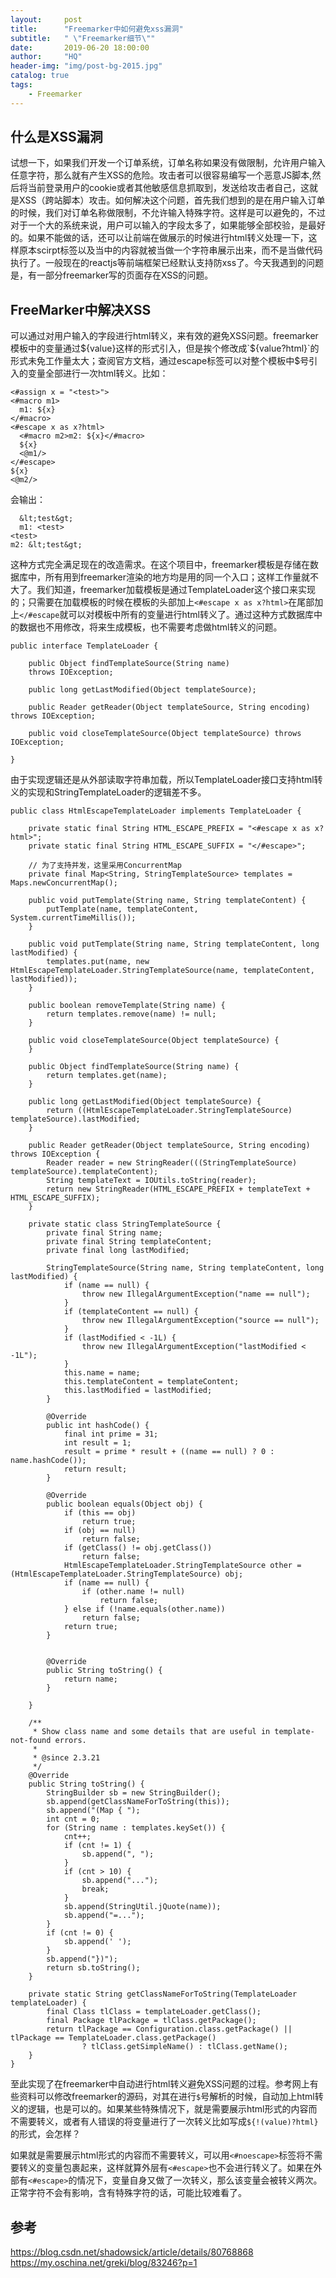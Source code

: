 ```yaml
---
layout:     post
title:      "Freemarker中如何避免xss漏洞"
subtitle:   " \"Freemarker细节\""
date:       2019-06-20 18:00:00
author:     "HQ"
header-img: "img/post-bg-2015.jpg"
catalog: true
tags:
    - Freemarker
---
```


## 什么是XSS漏洞
试想一下，如果我们开发一个订单系统，订单名称如果没有做限制，允许用户输入任意字符，那么就有产生XSS的危险。攻击者可以很容易编写一个恶意JS脚本,然后将当前登录用户的cookie或者其他敏感信息抓取到，发送给攻击者自己，这就是XSS（跨站脚本）攻击。如何解决这个问题，首先我们想到的是在用户输入订单的时候，我们对订单名称做限制，不允许输入特殊字符。这样是可以避免的，不过对于一个大的系统来说，用户可以输入的字段太多了，如果能够全部校验，是最好的。如果不能做的话，还可以让前端在做展示的时候进行html转义处理一下，这样原本scirpt标签以及当中的内容就被当做一个字符串展示出来，而不是当做代码执行了。一般现在的reactjs等前端框架已经默认支持防xss了。今天我遇到的问题是，有一部分freemarker写的页面存在XSS的问题。

## FreeMarker中解决XSS
可以通过对用户输入的字段进行html转义，来有效的避免XSS问题。freemarker模板中的变量通过${value}这样的形式引入，但是挨个修改成`${value?html}`的形式未免工作量太大；查阅官方文档，通过escape标签可以对整个模板中$号引入的变量全部进行一次html转义。比如：
```
<#assign x = "<test>">
<#macro m1>
  m1: ${x}
</#macro>
<#escape x as x?html>
  <#macro m2>m2: ${x}</#macro>
  ${x}
  <@m1/>
</#escape>
${x}
<@m2/>
```
会输出：
```
  &lt;test&gt;
  m1: <test>
<test>
m2: &lt;test&gt;
```

这种方式完全满足现在的改造需求。在这个项目中，freemarker模板是存储在数据库中，所有用到freemarker渲染的地方均是用的同一个入口；这样工作量就不大了。我们知道，freemarker加载模板是通过TemplateLoader这个接口来实现的；只需要在加载模板的时候在模板的头部加上`<#escape x as x?html>`在尾部加上`</#escape`就可以对模板中所有的变量进行html转义了。通过这种方式数据库中的数据也不用修改，将来生成模板，也不需要考虑做html转义的问题。

```
public interface TemplateLoader {
	
    public Object findTemplateSource(String name)
    throws IOException;

    public long getLastModified(Object templateSource);
  
    public Reader getReader(Object templateSource, String encoding) throws IOException;
 
    public void closeTemplateSource(Object templateSource) throws IOException;
    
}
```
由于实现逻辑还是从外部读取字符串加载，所以TemplateLoader接口支持html转义的实现和StringTemplateLoader的逻辑差不多。

```
public class HtmlEscapeTemplateLoader implements TemplateLoader {

    private static final String HTML_ESCAPE_PREFIX = "<#escape x as x?html>";
    private static final String HTML_ESCAPE_SUFFIX = "</#escape>";

    // 为了支持并发，这里采用ConcurrentMap
    private final Map<String, StringTemplateSource> templates = Maps.newConcurrentMap();

    public void putTemplate(String name, String templateContent) {
        putTemplate(name, templateContent, System.currentTimeMillis());
    }

    public void putTemplate(String name, String templateContent, long lastModified) {
        templates.put(name, new HtmlEscapeTemplateLoader.StringTemplateSource(name, templateContent, lastModified));
    }

    public boolean removeTemplate(String name) {
        return templates.remove(name) != null;
    }

    public void closeTemplateSource(Object templateSource) {
    }

    public Object findTemplateSource(String name) {
        return templates.get(name);
    }

    public long getLastModified(Object templateSource) {
        return ((HtmlEscapeTemplateLoader.StringTemplateSource) templateSource).lastModified;
    }

    public Reader getReader(Object templateSource, String encoding) throws IOException {
        Reader reader = new StringReader(((StringTemplateSource) templateSource).templateContent);
        String templateText = IOUtils.toString(reader);
        return new StringReader(HTML_ESCAPE_PREFIX + templateText + HTML_ESCAPE_SUFFIX);
    }

    private static class StringTemplateSource {
        private final String name;
        private final String templateContent;
        private final long lastModified;

        StringTemplateSource(String name, String templateContent, long lastModified) {
            if (name == null) {
                throw new IllegalArgumentException("name == null");
            }
            if (templateContent == null) {
                throw new IllegalArgumentException("source == null");
            }
            if (lastModified < -1L) {
                throw new IllegalArgumentException("lastModified < -1L");
            }
            this.name = name;
            this.templateContent = templateContent;
            this.lastModified = lastModified;
        }

        @Override
        public int hashCode() {
            final int prime = 31;
            int result = 1;
            result = prime * result + ((name == null) ? 0 : name.hashCode());
            return result;
        }

        @Override
        public boolean equals(Object obj) {
            if (this == obj)
                return true;
            if (obj == null)
                return false;
            if (getClass() != obj.getClass())
                return false;
            HtmlEscapeTemplateLoader.StringTemplateSource other = (HtmlEscapeTemplateLoader.StringTemplateSource) obj;
            if (name == null) {
                if (other.name != null)
                    return false;
            } else if (!name.equals(other.name))
                return false;
            return true;
        }


        @Override
        public String toString() {
            return name;
        }

    }

    /**
     * Show class name and some details that are useful in template-not-found errors.
     *
     * @since 2.3.21
     */
    @Override
    public String toString() {
        StringBuilder sb = new StringBuilder();
        sb.append(getClassNameForToString(this));
        sb.append("(Map { ");
        int cnt = 0;
        for (String name : templates.keySet()) {
            cnt++;
            if (cnt != 1) {
                sb.append(", ");
            }
            if (cnt > 10) {
                sb.append("...");
                break;
            }
            sb.append(StringUtil.jQuote(name));
            sb.append("=...");
        }
        if (cnt != 0) {
            sb.append(' ');
        }
        sb.append("})");
        return sb.toString();
    }

    private static String getClassNameForToString(TemplateLoader templateLoader) {
        final Class tlClass = templateLoader.getClass();
        final Package tlPackage = tlClass.getPackage();
        return tlPackage == Configuration.class.getPackage() || tlPackage == TemplateLoader.class.getPackage()
                ? tlClass.getSimpleName() : tlClass.getName();
    }
}
```
至此实现了在freemarker中自动进行html转义避免XSS问题的过程。参考网上有些资料可以修改freemarker的源码，对其在进行`$`号解析的时候，自动加上html转义的逻辑，也是可以的。如果某些特殊情况下，就是需要展示html形式的内容而不需要转义，或者有人错误的将变量进行了一次转义比如写成`${!(value)?html}`的形式，会怎样？

如果就是需要展示html形式的内容而不需要转义，可以用`<#noescape>`标签将不需要转义的变量包裹起来，这样就算外层有`<#escape>`也不会进行转义了。如果在外部有`<#escape>`的情况下，变量自身又做了一次转义，那么该变量会被转义两次。正常字符不会有影响，含有特殊字符的话，可能比较难看了。

## 参考
https://blog.csdn.net/shadowsick/article/details/80768868
https://my.oschina.net/greki/blog/83246?p=1
